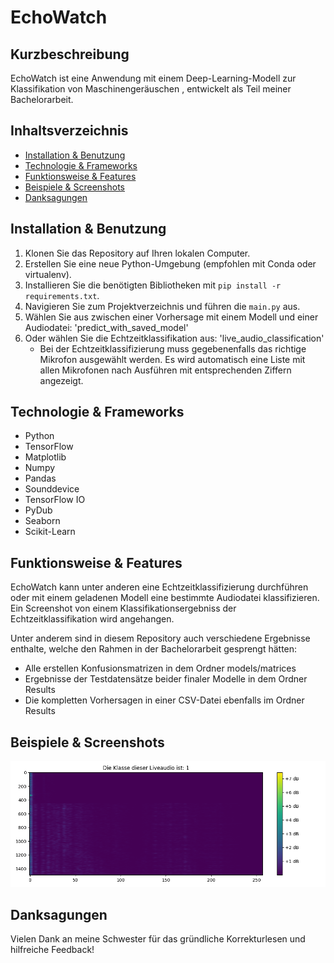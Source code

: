 # EchoWatch

## Kurzbeschreibung
EchoWatch ist eine Anwendung mit einem Deep-Learning-Modell zur Klassifikation von Maschinengeräuschen , entwickelt als Teil meiner Bachelorarbeit.

## Inhaltsverzeichnis
- [Installation & Benutzung](#installation--benutzung)
- [Technologie & Frameworks](#technologie--frameworks)
- [Funktionsweise & Features](#funktionsweise--features)
- [Beispiele & Screenshots](#beispiele--screenshots)
- [Danksagungen](#danksagungen)


## Installation & Benutzung
1. Klonen Sie das Repository auf Ihren lokalen Computer.
2. Erstellen Sie eine neue Python-Umgebung (empfohlen mit Conda oder virtualenv).
3. Installieren Sie die benötigten Bibliotheken mit `pip install -r requirements.txt`.
4. Navigieren Sie zum Projektverzeichnis und führen die `main.py` aus.
5. Wählen Sie aus zwischen einer Vorhersage mit einem Modell und einer Audiodatei: 'predict_with_saved_model'
6. Oder wählen Sie die Echtzeitklassifikation aus: 'live_audio_classification'
   - Bei der Echtzeitklassifizierung muss gegebenenfalls das richtige Mikrofon ausgewählt werden.
     Es wird automatisch eine Liste mit allen Mikrofonen nach Ausführen mit entsprechenden Ziffern angezeigt.

## Technologie & Frameworks
- Python
- TensorFlow
- Matplotlib
- Numpy
- Pandas
- Sounddevice
- TensorFlow IO
- PyDub
- Seaborn
- Scikit-Learn

## Funktionsweise & Features
EchoWatch kann unter anderen eine Echtzeitklassifizierung durchführen oder mit einem geladenen Modell eine bestimmte Audiodatei klassifizieren.
Ein Screenshot von einem Klassifikationsergebniss der Echtzeitklassifikation wird angehangen.

Unter anderem sind in diesem Repository auch verschiedene Ergebnisse enthalte, welche den Rahmen in der Bachelorarbeit gesprengt hätten:
- Alle erstellen Konfusionsmatrizen in dem Ordner models/matrices
- Ergebnisse der Testdatensätze beider finaler Modelle in dem Ordner Results
- Die kompletten Vorhersagen in einer CSV-Datei ebenfalls im Ordner Results

## Beispiele & Screenshots
![EchoWatch Logo](images/live_classification.png)


## Danksagungen
Vielen Dank an meine Schwester für das gründliche Korrekturlesen und hilfreiche Feedback!


